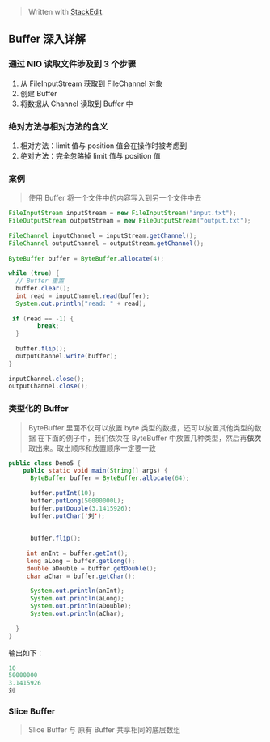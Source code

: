 


> Written with [StackEdit](https://stackedit.io/).

## Buffer 深入详解

### 通过 NIO 读取文件涉及到 3 个步骤
1. 从 FileInputStream 获取到 FileChannel 对象
2. 创建 Buffer
3. 将数据从 Channel 读取到 Buffer 中

###  绝对方法与相对方法的含义
1. 相对方法：limit 值与 position 值会在操作时被考虑到
2. 绝对方法：完全忽略掉 limit 值与 position 值

### 案例
> 使用 Buffer 将一个文件中的内容写入到另一个文件中去

```java
FileInputStream inputStream = new FileInputStream("input.txt");  
FileOutputStream outputStream = new FileOutputStream("output.txt");  
  
FileChannel inputChannel = inputStream.getChannel();  
FileChannel outputChannel = outputStream.getChannel();  
  
ByteBuffer buffer = ByteBuffer.allocate(4);  
  
while (true) {  
  // Buffer 重置  
  buffer.clear();  
  int read = inputChannel.read(buffer);  
  System.out.println("read: " + read);  
  
 if (read == -1) {  
        break;  
  }  
  
  buffer.flip();  
  outputChannel.write(buffer);  
}  
  
inputChannel.close();  
outputChannel.close();
```

### 类型化的 Buffer
> ByteBuffer 里面不仅可以放置 byte 类型的数据，还可以放置其他类型的数据
> 在下面的例子中，我们依次在 ByteBuffer 中放置几种类型，然后再**依次**取出来。取出顺序和放置顺序一定要一致

```java
public class Demo5 {  
    public static void main(String[] args) {  
      ByteBuffer buffer = ByteBuffer.allocate(64);  
  
	  buffer.putInt(10);  
	  buffer.putLong(50000000L);  
	  buffer.putDouble(3.1415926);  
	  buffer.putChar('刘');  
	  
	  
	  buffer.flip();  
	  
	 int anInt = buffer.getInt();  
	 long aLong = buffer.getLong();  
	 double aDouble = buffer.getDouble();  
	 char aChar = buffer.getChar();  
	  
	  System.out.println(anInt); 
	  System.out.println(aLong); 
	  System.out.println(aDouble); 
	  System.out.println(aChar); 
  
  }  
}
```

输出如下：

```java
10
50000000
3.1415926
刘
```

### Slice Buffer

> Slice Buffer 与 原有 Buffer 共享相同的底层数组

```java

```



<!--stackedit_data:
eyJoaXN0b3J5IjpbLTExODk2NDY4ODcsNTgyMzE3Mzk3LDIxMj
E1Njk2MjksMzc3MjcxMzk1LC03ODkwMjYwMzFdfQ==
-->